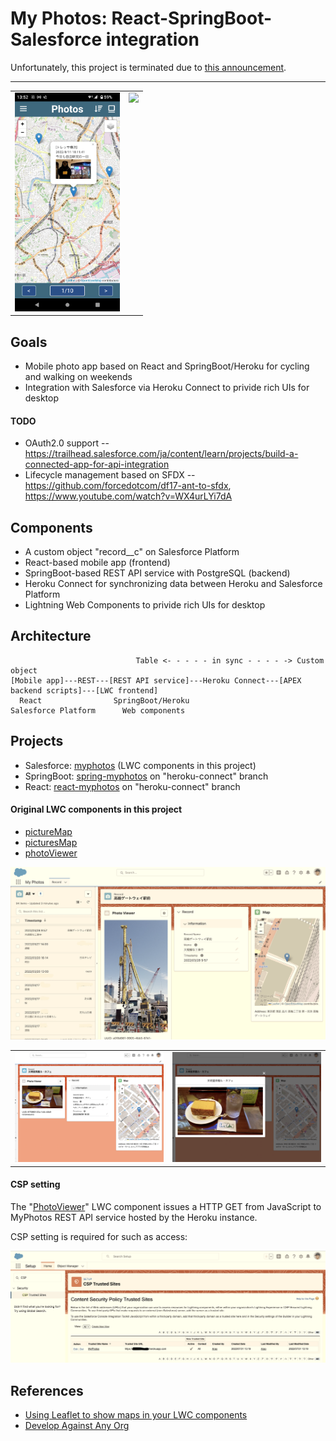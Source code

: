 # My Photos: React-SpringBoot-Salesforce integration

Unfortunately, this project is terminated due to [this announcement](https://blog.heroku.com/next-chapter).

---
<table>
  <tr>
    <td valign="top"><img src="./doc/react-myphotos.png" height="350px"></td>
    <td valign="top"><img src="./doc/Tressa.png" height="350px"></td>
  </tr>
</table>

## Goals

- Mobile photo app based on React and SpringBoot/Heroku for cycling and walking on weekends
- Integration with Salesforce via Heroku Connect to privide rich UIs for desktop

#### TODO

- OAuth2.0 support -- https://trailhead.salesforce.com/ja/content/learn/projects/build-a-connected-app-for-api-integration
- Lifecycle management based on SFDX -- https://github.com/forcedotcom/df17-ant-to-sfdx, https://www.youtube.com/watch?v=WX4urLYi7dA

## Components

- A custom object "record__c" on Salesforce Platform
- React-based mobile app (frontend)
- SpringBoot-based REST API service with PostgreSQL (backend)
- Heroku Connect for synchronizing data between Heroku and Salesforce Platform
- Lightning Web Components to privide rich UIs for desktop

## Architecture

```
                            Table <- - - - - in sync - - - - -> Custom object
[Mobile app]---REST---[REST API service]---Heroku Connect---[APEX backend scripts]---[LWC frontend]
  React                SpringBoot/Heroku                     Salesforce Platform      Web components

```

## Projects

- Salesforce: [myphotos](./myphotos) (LWC components in this project)
- SpringBoot: [spring-myphotos](https://github.com/araobp/spring-myphotos) on "heroku-connect" branch
- React: [react-myphotos](https://github.com/araobp/react-myphotos) on "heroku-connect" branch

#### Original LWC components in this project

- [pictureMap](./myphotos/myphotos/main/default/lwc/pictureMap)
- [picturesMap](./myphotos/myphotos/main/default/lwc/picturesMap)
- [photoViewer](./myphotos/myphotos/main/default/lwc/photoViewer)

<img src="./doc/RecordPage.png" width="700px">

<table>
  <tr>
    <td valign="top"><img src="./doc/Bunmeido.png"/></td>
    <td valign="top"><img src="./doc/Bunmeido2.png"/></td>    
  </tr>
</table>

#### CSP setting

The "[PhotoViewer](./myphotos/myphotos/main/default/lwc/photoViewer)" LWC component issues a HTTP GET from JavaScript to MyPhotos REST API service hosted by the Heroku instance.

CSP setting is required for such as access:

<img src="./doc/CSP.png" width="900px">

## References
- [Using Leaflet to show maps in your LWC components](https://sonneiltech.com/2021/01/using-leaflet-to-show-maps-in-your-lwc-components/)
- [Develop Against Any Org](https://developer.salesforce.com/docs/atlas.en-us.238.0.sfdx_dev.meta/sfdx_dev/sfdx_dev_develop_any_org.htm)
